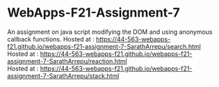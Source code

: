 # WebApps-F21-Assignment-7
An assignment on java script modifying the DOM and using anonymous callback functions.
Hosted at : https://44-563-webapps-f21.github.io/webapps-f21-assignment-7-SarathArrepu/search.html
<br>
Hosted at : https://44-563-webapps-f21.github.io/webapps-f21-assignment-7-SarathArrepu/reaction.html
<br>
Hosted at : https://44-563-webapps-f21.github.io/webapps-f21-assignment-7-SarathArrepu/stack.html
